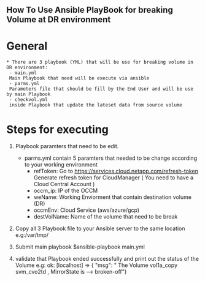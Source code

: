 ## How To Use Ansible PlayBook for breaking Volume at DR environment ##

# General
	* There are 3 playbook (YML) that will be use for breaking volume in DR environment:
	 - main.yml
	 Main Playbook that need will be execute via ansible 
	 - parms.yml
	 Parameters file that should be fill by the End User and will be use by main Playbook 
	 - checkvol.yml 
	 inside Playbook that update the lateset data from source volume 

# Steps for executing 

1.	Playbook paramters that need to be edit.
	* parms.yml contain 5 paramters that needed to be change according to your working environment 
	  - refToken: Go to https://services.cloud.netapp.com/refresh-token
		Generate refresh token for CloudManager ( You need to have a Cloud Central Account )
	  - occm_ip: IP of the OCCM 
	  - weName: Working Enviorment that contain destination volume (DR) 
	  - occmEnv: Cloud Service (aws/azure/gcp) 
	  - destVolName: Name of the volume that need to be break 

2.  Copy all 3 Playbook file to your Ansible server to the same location e.g:/var/tmp/

3.	Submit main playbook 
	$ansible-playbook main.yml

4. validate that Playbook ended successfully and print out the status of the Volume 
	e.g:
		ok: [localhost] => { 
		"msg": " The Volume vol1a_copy svm_cvo2td , MirrorState is --> broken-off"}





